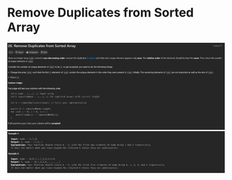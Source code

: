 # Remove Duplicates from Sorted Array

![problem screenshot 1](./problem/p1.png)
![problem screenshot 2](./problem/p2.png)